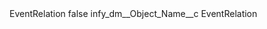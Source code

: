 <?xml version="1.0" encoding="UTF-8"?>
<CustomMetadata xmlns="http://soap.sforce.com/2006/04/metadata" xmlns:xsi="http://www.w3.org/2001/XMLSchema-instance" xmlns:xsd="http://www.w3.org/2001/XMLSchema">
    <label>EventRelation</label>
    <protected>false</protected>
    <values>
        <field>infy_dm__Object_Name__c</field>
        <value xsi:type="xsd:string">EventRelation</value>
    </values>
</CustomMetadata>
